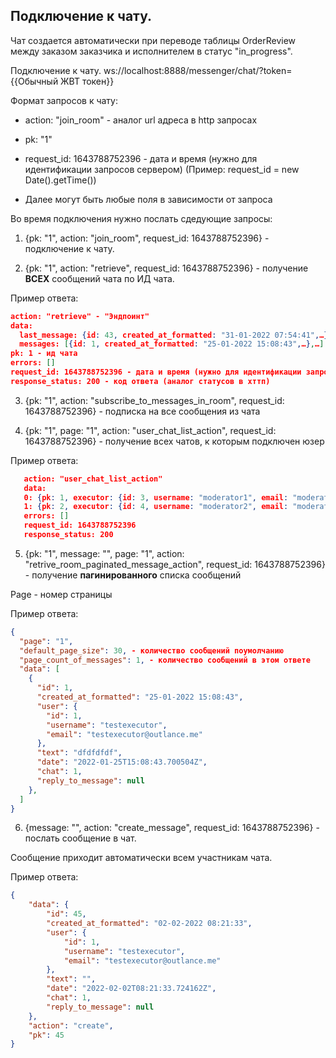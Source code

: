 ## Подключение к чату.

Чат создается автоматически при переводе таблицы OrderReview между заказом заказчика и исполнителем в статус "in_progress".

Подключение к чату.
ws://localhost:8888/messenger/chat/?token={{Обычный ЖВТ токен}}

Формат запросов к чату:

- action: "join_room" - аналог url адреса в http запросах

- pk: "1"

- request_id: 1643788752396 - дата и время (нужно для идентификации запросов сервером) (Пример: request_id = new Date().getTime())

- Далее могут быть любые поля в зависимости от запроса

Во время подключения нужно послать сдедующие запросы:

1) {pk: "1", action: "join_room", request_id: 1643788752396} - подключение к чату.

2) {pk: "1", action: "retrieve", request_id: 1643788752396} - получение **ВСЕХ** сообщений чата по ИД чата.

Пример ответа:
```json
action: "retrieve" - "Эндпоинт"
data: 
  last_message: {id: 43, created_at_formatted: "31-01-2022 07:54:41",…}
  messages: [{id: 1, created_at_formatted: "25-01-2022 15:08:43",…},…]
pk: 1 - ид чата
errors: []
request_id: 1643788752396 - дата и время (нужно для идентификации запросов сервером
response_status: 200 - код ответа (аналог статусов в хттп)
```

3) {pk: "1", action: "subscribe_to_messages_in_room", request_id: 1643788752396} - подписка на все сообщения из чата

4) {pk: "1", page: "1", action: "user_chat_list_action", request_id: 1643788752396} - получение всех чатов, к которым подключен юзер

Пример ответа:
```json
   action: "user_chat_list_action"
   data:
   0: {pk: 1, executor: {id: 3, username: "moderator1", email: "moderator1@mail.ru"},…}
   1: {pk: 2, executor: {id: 4, username: "moderator2", email: "moderator2@mail.ru"},…}
   errors: []
   request_id: 1643788752396
   response_status: 200
```

5) {pk: "1", message: "", page: "1", action: "retrive_room_paginated_message_action", request_id: 1643788752396} - получение **пагинированного** списка сообщений

Page - номер страницы

Пример ответа:
```json
{
  "page": "1",
  "default_page_size": 30, - количество сообщений поумолчанию
  "page_count_of_messages": 1, - количество сообщений в этом ответе
  "data": [
    {
      "id": 1,
      "created_at_formatted": "25-01-2022 15:08:43",
      "user": {
        "id": 1,
        "username": "testexecutor",
        "email": "testexecutor@outlance.me"
      },
      "text": "dfdfdfdf",
      "date": "2022-01-25T15:08:43.700504Z",
      "chat": 1,
      "reply_to_message": null
    },
  ]
}
```

6) {message: "", action: "create_message", request_id: 1643788752396} - послать сообщение в чат.

Сообщение приходит автоматически всем участникам чата.

Пример ответа:

```json
{
    "data": {
        "id": 45,
        "created_at_formatted": "02-02-2022 08:21:33",
        "user": {
            "id": 1,
            "username": "testexecutor",
            "email": "testexecutor@outlance.me"
        },
        "text": "",
        "date": "2022-02-02T08:21:33.724162Z",
        "chat": 1,
        "reply_to_message": null
    },
    "action": "create",
    "pk": 45
}
```
    